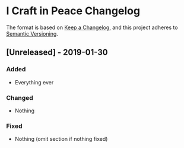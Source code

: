 # I Craft in Peace Changelog

The format is based on [Keep a Changelog](https://keepachangelog.com/en/1.0.0/),
and this project adheres to [Semantic Versioning](https://semver.org/spec/v2.0.0.html).

<!-- These are comments! Maybe you should remove them? -->
<!-- Change "Unreleased" to version number before uploading a new version. Add date of release as well.-->
## [Unreleased] - 2019-01-30
<!-- Omit section if nothing added -->
### Added
- Everything ever
<!-- Omit section if nothing changed -->
### Changed
- Nothing
<!-- Omit section if nothing fixed -->
### Fixed
- Nothing (omit section if nothing fixed)
